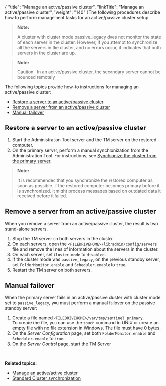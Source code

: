 {
    "title": "Manage an active/passive cluster",
    "linkTitle": "Manage an active/passive cluster",
    "weight": "140"
}The following procedures describe how to perform management tasks for an active/passive cluster setup.

> **Note:**
>
> A cluster with cluster mode passive\_legacy does not monitor the state of each server in the cluster. However, if you attempt to synchronize all the servers in the cluster, and no errors occur, it indicates that both servers in the cluster are up.

> **Note:**
>
> Caution  
> In an active/passive cluster, the secondary server cannot be bounced remotely.

The following topics provide how-to instructions for managing an active/passive cluster:

-   <a href="#Restore" class="MCXref xref">Restore a server to an active/passive cluster</a>
-   <a href="#Remove" class="MCXref xref">Remove a server from an active/passive cluster</a>
-   <a href="#Manual" class="MCXref xref">Manual failover</a>

<span id="Restore"></span>

## Restore a server to an active/passive cluster

1.  Start the Administration Tool server and the TM server on the restored computer.
2.  On the primary server, perform a manual synchronization from the Administration Tool. For instructions, see <a href="../c_st_standard_cluster_synchronization#Synchron" class="MCXref xref">Synchronize the cluster from the primary server</a>.

> **Note:**
>
> It is recommended that you synchronize the restored computer as soon as possible. If the restored computer becomes primary before it is synchronized, it might process messages based on outdated data it received before it failed.

<span id="Remove"></span>

## Remove a server from an active/passive cluster

When you remove a server from an active/passive cluster, the result is two stand-alone servers.

1.  Stop the TM server on both servers in the cluster.
2.  On each servers, open the `<FILEDRIVEHOME>/lib/admin/config/servers` file and remove the lines of information about the servers in the cluster.
3.  On each server, set `Cluster.mode` to `disabled`.
4.  If the cluster mode was `passive_legacy`, on the previous standby server, set `FolderMonitor.enable` and `Scheduler.enable` to `true`.
5.  Restart the TM server on both servers.

<span id="Manual"></span>

## Manual failover

When the primary server fails in an active/passive cluster with cluster mode set to `passive_legacy`, you must perform a manual failover on the passive standby server:

1.  Create a file named `<FILEDRIVEHOME>/var/tmp/sentinel_primary`.  
    To create the file, you can use the `touch` command in UNIX or create an empty file with no file extension in Windows. The file must have 0 bytes.
2.  On the *Server Configuration* page, set both `FolderMonitor.enable` and `Scheduler.enable` to `true`.
3.  On the *Server Control* page, start the TM Server.

 

**Related topics:**

-   <a href="../t_st_manage_active-active_cluster" class="MCXref xref">Manage an active/active cluster</a>
-   <a href="../c_st_standard_cluster_synchronization" class="MCXref xref">Standard Cluster synchronization</a>
